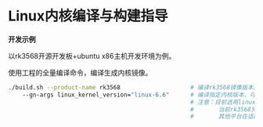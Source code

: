 # Linux内核编译与构建指导


 **开发示例** 

以rk3568开源开发板+ubuntu x86主机开发环境为例。


使用工程的全量编译命令，编译生成内核镜像。


```bash
./build.sh --product-name rk3568					# 编译rk3568镜像版本。
    --gn-args linux_kernel_version="linux-6.6"		# 编译指定内核版本，可选参数。
													# 注意：目前选用linux内核的平台默认linux-6.6参与编译，
													#       当前rk3568完成了Linux-6inux-6.6内核适配，即构建Linux-66不用指定，构建Linux-5.10版本需要该参数指定内核版本，
													#       其他平台在适配完成前都必须添加该参数，指定Linux-5.10内核参与构建。
```
